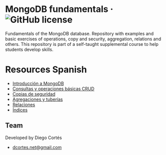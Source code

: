 # MongoDB fundamentals &middot; ![GitHub license](https://img.shields.io/badge/license-MIT-blue.svg)

Fundamentals of the MongoDB database. Repository with examples and basic exercises of operations, copy and security, aggregation, relations and others. This repository is part of a self-taught supplemental course to help students develop skills.

# Resources Spanish

* [Introducción a MongoDB](https://medium.com/@diego.coder/introducci%C3%B3n-a-mongo-db-42ff2b022cde)
* [Consultas y operaciones básicas CRUD](https://medium.com/@diego.coder/consultas-y-operaciones-b%C3%A1sicas-en-mongo-db-crud-operadors-77fe912776a7)
* [Copias de seguridad](https://medium.com/@diego.coder/herramientas-y-utilidades-en-mongo-db-dump-import-export-bb66d0acd098)
* [Agregaciones y tuberías](https://medium.com/@diego.coder/agregaciones-y-tuber%C3%ADas-en-mongo-db-aggregation-operations-67adb83080d0)
* [Relaciones](https://medium.com/@diego.coder/relaciones-en-mongodb-edf2107a94ad)
* [Índices](https://medium.com/@diego.coder/%C3%ADndices-en-mongodb-d5eb8cb37aa3)

## Team

Developed by Diego Cortés

* dcortes.net@gmail.com
